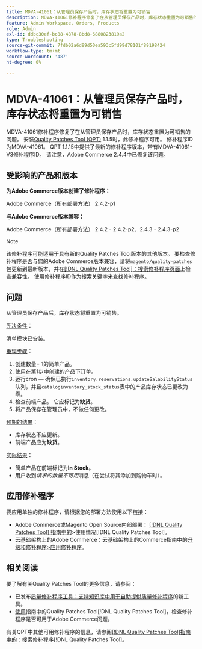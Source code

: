 ```yaml
---
title: MDVA-41061：从管理员保存产品时，库存状态将重置为可销售
description: MDVA-41061修补程序修复了在从管理员保存产品时，库存状态重置为可销售的问题。 安装[Quality Patches Tool (QPT)](https://experienceleague.adobe.com/zh-hans/docs/commerce-operations/tools/quality-patches-tool/quality-patches-tool-to-self-serve-quality-patches) 1.1.5后，即可使用此修补程序。 修补程序ID为MDVA-41061。 QPT 1.1.15中提供了最新的修补程序版本，带有MDVA-41061-V3修补程序ID。 请注意，Adobe Commerce 2.4.4中已修复该问题。
feature: Admin Workspace, Orders, Products
role: Admin
exl-id: ddbc30ef-bc88-4878-8bd8-6880823819a2
type: Troubleshooting
source-git-commit: 7fdb02a6d89d50ea593c5fd99d78101f89198424
workflow-type: tm+mt
source-wordcount: '487'
ht-degree: 0%

---
```


# MDVA-41061：从管理员保存产品时，库存状态将重置为可销售

MDVA-41061修补程序修复了在从管理员保存产品时，库存状态重置为可销售的问题。 安装[Quality Patches Tool (QPT)](https://experienceleague.adobe.com/zh-hans/docs/commerce-operations/tools/quality-patches-tool/quality-patches-tool-to-self-serve-quality-patches) 1.1.5时，此修补程序可用。 修补程序ID为MDVA-41061。 QPT 1.1.15中提供了最新的修补程序版本，带有MDVA-41061-V3修补程序ID。 请注意，Adobe Commerce 2.4.4中已修复该问题。

## 受影响的产品和版本

**为Adobe Commerce版本创建了修补程序：**

Adobe Commerce（所有部署方法） 2.4.2-p1

**与Adobe Commerce版本兼容：**

Adobe Commerce（所有部署方法） 2.4.2 - 2.4.2-p2、2.4.3 - 2.4.3-p2

>[!NOTE]
>
>该修补程序可能适用于具有新的Quality Patches Tool版本的其他版本。 要检查修补程序是否与您的Adobe Commerce版本兼容，请将`magento/quality-patches`包更新到最新版本，并在[[!DNL Quality Patches Tool]：搜索修补程序页面](https://experienceleague.adobe.com/zh-hans/docs/commerce-operations/tools/quality-patches-tool/quality-patches-tool-to-self-serve-quality-patches)上检查兼容性。 使用修补程序ID作为搜索关键字来查找修补程序。

## 问题

从管理员保存产品后，库存状态将重置为可销售。

<u>先决条件</u>：

清单模块已安装。

<u>重现步骤</u>：

1. 创建数量= 1的简单产品。
1. 使用在第1步中创建的产品下订单。
1. 运行cron — 确保已执行`inventory.reservations.updateSalabilityStatus`队列，并且`cataloginventory_stock_status`表中的产品库存状态已更改为零。
1. 检查前端产品。 它应标记为&#x200B;**缺货**。
1. 将产品保存在管理员中，不做任何更改。

<u>预期的结果</u>：

* 库存状态不应更新。
* 前端产品应为&#x200B;**缺货**。

<u>实际结果</u>：

* 简单产品在前端标记为&#x200B;**In Stock**。
* 用户收到&#x200B;*请求的数量不可用*&#x200B;消息（在尝试将其添加到购物车时）。

## 应用修补程序

要应用单独的修补程序，请根据您的部署方法使用以下链接：

* Adobe Commerce或Magento Open Source内部部署： [[!DNL Quality Patches Tool] 指南中的](/help/tools/quality-patches-tool/usage.md)>使用情况[!DNL Quality Patches Tool]。
* 云基础架构上的Adobe Commerce：云基础架构上的Commerce指南中的[升级和修补程序>应用修补程序](https://experienceleague.adobe.com/docs/commerce-cloud-service/user-guide/develop/upgrade/apply-patches.html?lang=zh-Hans)。

## 相关阅读

要了解有关Quality Patches Tool的更多信息，请参阅：

* 已发布[质量修补程序工具：支持知识库中用于自助提供质量修补程序](https://experienceleague.adobe.com/zh-hans/docs/commerce-operations/tools/quality-patches-tool/quality-patches-tool-to-self-serve-quality-patches)的新工具。
* [使用](/help/tools/quality-patches-tool/patches-available-in-qpt/check-patch-for-magento-issue-with-magento-quality-patches.md)指南中的Quality Patches Tool[!DNL Quality Patches Tool]，检查修补程序是否可用于Adobe Commerce问题。

有关QPT中其他可用修补程序的信息，请参阅[[!DNL Quality Patches Tool]指南中的](https://experienceleague.adobe.com/tools/commerce-quality-patches/index.html?lang=zh-Hans)：搜索修补程序[!DNL Quality Patches Tool]。
